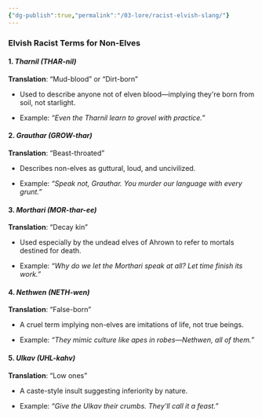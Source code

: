 ```yaml
---
{"dg-publish":true,"permalink":"/03-lore/racist-elvish-slang/"}
---
```


### **Elvish Racist Terms for Non-Elves**

#### 1. **_Tharnil_** _(THAR-nil)_

**Translation**: “Mud-blood” or “Dirt-born”

- Used to describe anyone not of elven blood—implying they're born from soil, not starlight.
    
- Example: _“Even the Tharnil learn to grovel with practice.”_
    

#### 2. **_Grauthar_** _(GROW-thar)_

**Translation**: “Beast-throated”

- Describes non-elves as guttural, loud, and uncivilized.
    
- Example: _“Speak not, Grauthar. You murder our language with every grunt.”_
    

#### 3. **_Morthari_** _(MOR-thar-ee)_

**Translation**: “Decay kin”

- Used especially by the undead elves of Ahrown to refer to mortals destined for death.
    
- Example: _“Why do we let the Morthari speak at all? Let time finish its work.”_
    

#### 4. **_Nethwen_** _(NETH-wen)_

**Translation**: “False-born”

- A cruel term implying non-elves are imitations of life, not true beings.
    
- Example: _“They mimic culture like apes in robes—_Nethwen_, all of them.”_
    

#### 5. **_Ulkav_** _(UHL-kahv)_

**Translation**: “Low ones”

- A caste-style insult suggesting inferiority by nature.
    
- Example: _“Give the Ulkav their crumbs. They'll call it a feast.”_